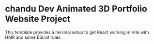 # chandu Dev Animated 3D Portfolio Website Project

This template provides a minimal setup to get React working in Vite with HMR and some ESLint rules.
